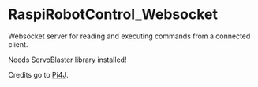 # RaspiRobotControl_Websocket
Websocket server for reading and executing commands from a connected client.

Needs <A href="https://github.com/richardghirst/PiBits/tree/master/ServoBlaster">ServoBlaster<a/> library installed!

Credits go to <a href=http://pi4j.com/>Pi4J<a/>.
